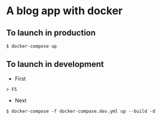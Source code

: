 # A blog app with docker
## To launch in production
```docker
$ docker-compose up
```

## To launch in development
- First
```vscode
> F5
```
- Next
```docker
$ docker-compose -f docker-compose.dev.yml up --build -d
```